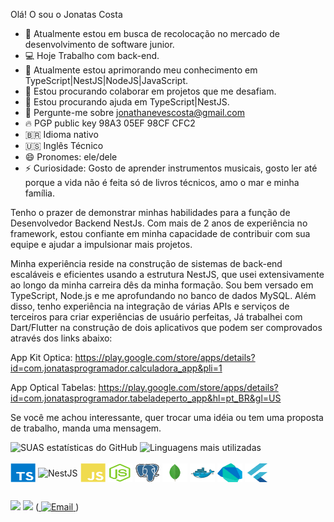  Olá! O sou o Jonatas Costa

- 🔭 Atualmente estou em busca de recolocação no mercado de desenvolvimento de software junior.
- 💻 Hoje Trabalho com back-end.
- 🌱 Atualmente estou aprimorando meu conhecimento em  TypeScript|NestJS|NodeJS|JavaScript.    
- 👯 Estou procurando colaborar em projetos que me desafiam.
- 🤔 Estou procurando ajuda em TypeScript|NestJS.
- 💬 Pergunte-me sobre jonathanevescosta@gmail.com
- 🔥 PGP public key 98A3 05EF 98CF CFC2
- 🇧🇷 Idioma nativo
- 🇺🇸 Inglês Técnico  
- 😄 Pronomes: ele/dele
- ⚡ Curiosidade: Gosto de aprender instrumentos musicais, gosto ler até porque a vida não é feita só de livros técnicos, amo o mar e minha família.

Tenho o prazer de demonstrar minhas habilidades para a função de Desenvolvedor Backend NestJs. Com mais de 2 anos de experiência no framework, estou confiante em minha capacidade de contribuir com sua equipe e ajudar a impulsionar mais projetos.

Minha experiência reside na construção de sistemas de back-end escaláveis e eficientes usando a estrutura NestJS, que usei extensivamente ao longo da minha carreira dês da minha formação. Sou bem versado em TypeScript, Node.js e me aprofundando no banco de dados MySQL. Além disso, tenho experiência na integração de várias APIs e serviços de terceiros para criar experiências de usuário perfeitas, Já trabalhei com Dart/Flutter na construção de dois aplicativos que podem ser comprovados através dos links abaixo:

App Kit Optica: https://play.google.com/store/apps/details?id=com.jonatasprogramador.calculadora_app&pli=1

App Optical Tabelas: https://play.google.com/store/apps/details?id=com.jonatasprogramador.tabeladeperto_app&hl=pt_BR&gl=US

Se você me achou interessante, quer trocar uma idéia ou tem uma proposta de trabalho, manda uma mensagem.

<!DOCTYPE html>
<html>
<head>
</head>
<body>
  <div class="github-stats">
    <img src="https://github-readme-stats.vercel.app/api?username=JonatasnCosta&show_icons=true&theme=yeblu" alt="SUAS estatísticas do GitHub">
    <img src="https://github-readme-stats.vercel.app/api/top-langs/?username=JonatasnCosta&layout=compact&show_icons=true&theme=yeblu" alt="Linguagens mais utilizadas">
  </div>
</body>
</html>

<div style="display: inline_block"><br>
  <img align="center" alt="Joni-Ts" height="30" width="40" src="https://raw.githubusercontent.com/devicons/devicon/master/icons/typescript/typescript-plain.svg">
  <img align="center" alt="NestJS" height="30" width="40" src="https://nestjs.com/img/logo_text.svg">
  <img align="center" alt="Joni-Js" height="30" width="40" src="https://raw.githubusercontent.com/devicons/devicon/master/icons/javascript/javascript-plain.svg">
  <img align="center" alt="NodeJS" height="30" width="40" src="https://raw.githubusercontent.com/devicons/devicon/master/icons/nodejs/nodejs-original.svg">
  <img align="center" alt="PostgreSQL" height="30" width="40" src="https://raw.githubusercontent.com/devicons/devicon/master/icons/postgresql/postgresql-original.svg">
  <img align="center" alt="MongoDB" height="30" width="40" src="https://raw.githubusercontent.com/devicons/devicon/master/icons/mongodb/mongodb-original.svg">
  <img align="center" alt="Docker" height="30" width="40" src="https://raw.githubusercontent.com/devicons/devicon/master/icons/docker/docker-original.svg">
  <img align="center" alt="Dart" height="30" width="40" src="https://raw.githubusercontent.com/devicons/devicon/master/icons/dart/dart-original.svg">
  <img align="center" alt="Flutter" height="30" width="40" src="https://raw.githubusercontent.com/devicons/devicon/master/icons/flutter/flutter-original.svg">
</div>

##

[<img src="https://img.shields.io/badge/twitter-%231DA1F2.svg?&style=for-the-badge&logo=twitter&logoColor=white" />](https://twitter.com/Jonatas_nCosta)  [<img src="https://img.shields.io/badge/linkedin-%230077B5.svg?&style=for-the-badge&logo=linkedin&logoColor=white" />](https://www.linkedin.com/in/jonatasncosta/) (<a href="jonathanevescosta@gmail.com">
  <img src="https://img.shields.io/badge/email-%23EA4335.svg?&style=for-the-badge&logo=gmail&logoColor=white" alt="Email" />
</a>)



